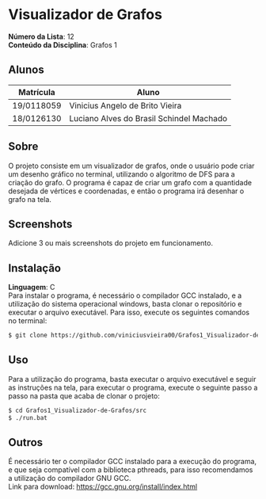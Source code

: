 # Visualizador de Grafos

**Número da Lista**: 12<br>
**Conteúdo da Disciplina**: Grafos 1<br>

## Alunos
| Matrícula  | Aluno                                    |
| ---------- | ---------------------------------------- |
| 19/0118059 | Vinicius Angelo de Brito Vieira          |
| 18/0126130 | Luciano Alves do Brasil Schindel Machado |

## Sobre 
O projeto consiste em um visualizador de grafos, onde o usuário pode criar um desenho gráfico no terminal, utilizando o algoritmo de DFS para a criação do grafo. O programa é capaz de criar um grafo com a quantidade desejada de vértices e coordenadas, e então o programa irá desenhar o grafo na tela.

## Screenshots
Adicione 3 ou mais screenshots do projeto em funcionamento.

## Instalação 
**Linguagem**: C<br>
Para instalar o programa, é necessário o compilador GCC instalado, e a utilização do sistema operacional windows, basta clonar o repositório e executar o arquivo executável. Para isso, execute os seguintes comandos no terminal:
```bash
$ git clone https://github.com/viniciusvieira00/Grafos1_Visualizador-de-Grafos.git
```

## Uso 
Para a utilização do programa, basta executar o arquivo executável e seguir as instruções na tela, para executar o programa, execute o seguinte passo a passo na pasta que acaba de clonar o projeto:
```bash
$ cd Grafos1_Visualizador-de-Grafos/src
$ ./run.bat
```

## Outros 
É necessário ter o compilador GCC instalado para a execução do programa, e que seja compatível com a biblioteca pthreads, para isso recomendamos a utilização do compilador GNU GCC. <br>
Link para download: https://gcc.gnu.org/install/index.html





